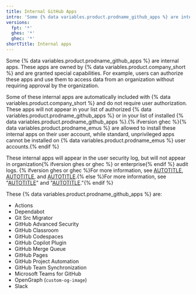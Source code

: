 ```yaml
---
title: Internal GitHub Apps
intro: 'Some {% data variables.product.prodname_github_apps %} are internal apps, owned by {% data variables.product.company_short %}, that are granted special capabilities.'
versions:
  fpt: '*'
  ghes: '*'
  ghec: '*'
shortTitle: Internal apps
---
```


Some {% data variables.product.prodname_github_apps %} are internal apps. These apps are owned by {% data variables.product.company_short %} and are granted special capabilities. For example, users can authorize these apps and use them to access data from an organization without requiring approval by the organization.

Some of these internal apps are automatically included with {% data variables.product.company_short %} and do not require user authorization. These apps will not appear in your list of authorized {% data variables.product.prodname_github_apps %} or in your list of installed {% data variables.product.prodname_github_apps %}.{% ifversion ghec %}{% data variables.product.prodname_emus %} are allowed to install these internal apps on their user account, while standard, unprivileged apps cannot be installed on {% data variables.product.prodname_emus %} user accounts.{% endif %}

These internal apps will appear in the user security log, but will not appear in organization{% ifversion ghes or ghec %} or enterprise{% endif %} audit logs. {% ifversion ghes or ghec %}For more information, see [AUTOTITLE](/authentication/keeping-your-account-and-data-secure/reviewing-your-security-log), [AUTOTITLE](/organizations/keeping-your-organization-secure/managing-security-settings-for-your-organization/reviewing-the-audit-log-for-your-organization), and [AUTOTITLE](/admin/monitoring-activity-in-your-enterprise/reviewing-audit-logs-for-your-enterprise/about-the-audit-log-for-your-enterprise).{% else %}For more information, see "[AUTOTITLE](/authentication/keeping-your-account-and-data-secure/reviewing-your-security-log)" and "[AUTOTITLE](/organizations/keeping-your-organization-secure/managing-security-settings-for-your-organization/reviewing-the-audit-log-for-your-organization)."{% endif %}

These {% data variables.product.prodname_github_apps %} are:

* Actions
* Dependabot
* Git Src Migrator
* GitHub Advanced Security
* GitHub Classroom
* GitHub Codespaces
* GitHub Copilot Plugin
* GitHub Merge Queue
* GitHub Pages
* GitHub Project Automation
* GitHub Team Synchronization
* Microsoft Teams for GitHub
* OpenGraph (`custom-og-image`)
* Slack
